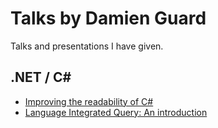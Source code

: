 # Talks by Damien Guard

Talks and presentations I have given.

## .NET / C#

- [Improving the readability of C#](/DotNet/Readability-CSharp/)
- [Language Integrated Query: An introduction](/DotNet/LINQ-Introduction/)
